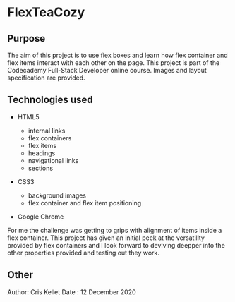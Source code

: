 # FlexTeaCozy

## Purpose
The aim of this project is to use flex boxes and learn how flex container and flex items interact with each other on the page.
This project is part of the Codecademy Full-Stack Developer online course.
Images and layout specification are provided.

## Technologies used
* HTML5
  * internal links
  * flex containers
  * flex items
  * headings
  * navigational links
  * sections

* CSS3
  * background images
  * flex container and flex item positioning
* Google Chrome



For me the challenge was getting to grips with alignment of items inside a flex container.
This project has given an initial peek at the versatility provided by flex containers and I look forward to devlving deepper into the other properties provided and testing out they work. 

## Other
Author: Cris Kellet
Date : 12 December 2020
